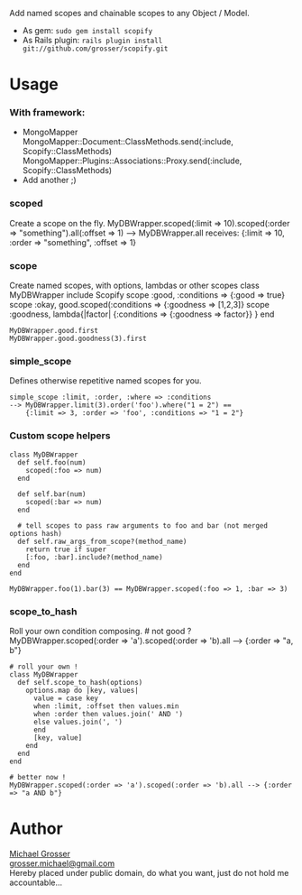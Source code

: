 Add named scopes and chainable scopes to any Object / Model.

 - As gem: ` sudo gem install scopify `
 - As Rails plugin: ` rails plugin install git://github.com/grosser/scopify.git `

Usage
=====

### With framework:
 - MongoMapper  
    MongoMapper::Document::ClassMethods.send(:include, Scopify::ClassMethods)
    MongoMapper::Plugins::Associations::Proxy.send(:include, Scopify::ClassMethods)
 - Add another ;)

### scoped
Create a scope on the fly.
    MyDBWrapper.scoped(:limit => 10).scoped(:order => "something").all(:offset => 1)
    --> MyDBWrapper.all receives: {:limit => 10, :order => "something", :offset => 1}

### scope
Create named scopes, with options, lambdas or other scopes
    class MyDBWrapper
      include Scopify
      scope :good, :conditions => {:good => true}
      scope :okay, good.scoped(:conditions => {:goodness => [1,2,3]}
      scope :goodness, lambda{|factor| {:conditions => {:goodness => factor}} }
    end

    MyDBWrapper.good.first
    MyDBWrapper.good.goodness(3).first

### simple_scope
Defines otherwise repetitive named scopes for you.

    simple_scope :limit, :order, :where => :conditions
    --> MyDBWrapper.limit(3).order('foo').where("1 = 2") == 
        {:limit => 3, :order => 'foo', :conditions => "1 = 2"}


### Custom scope helpers
    class MyDBWrapper
      def self.foo(num)
        scoped(:foo => num)
      end

      def self.bar(num)
        scoped(:bar => num)
      end

      # tell scopes to pass raw arguments to foo and bar (not merged options hash)
      def self.raw_args_from_scope?(method_name)
        return true if super
        [:foo, :bar].include?(method_name)
      end
    end

    MyDBWrapper.foo(1).bar(3) == MyDBWrapper.scoped(:foo => 1, :bar => 3)

### scope_to_hash
Roll your own condition composing.
    # not good ?
    MyDBWrapper.scoped(:order => 'a').scoped(:order => 'b).all --> {:order => "a, b"}

    # roll your own !
    class MyDBWrapper
      def self.scope_to_hash(options)
        options.map do |key, values|
          value = case key
          when :limit, :offset then values.min
          when :order then values.join(' AND ')
          else values.join(', ')
          end
          [key, value]
        end
      end
    end

    # better now !
    MyDBWrapper.scoped(:order => 'a').scoped(:order => 'b).all --> {:order => "a AND b"}



Author
======
[Michael Grosser](http://pragmatig.wordpress.com)  
grosser.michael@gmail.com  
Hereby placed under public domain, do what you want, just do not hold me accountable...